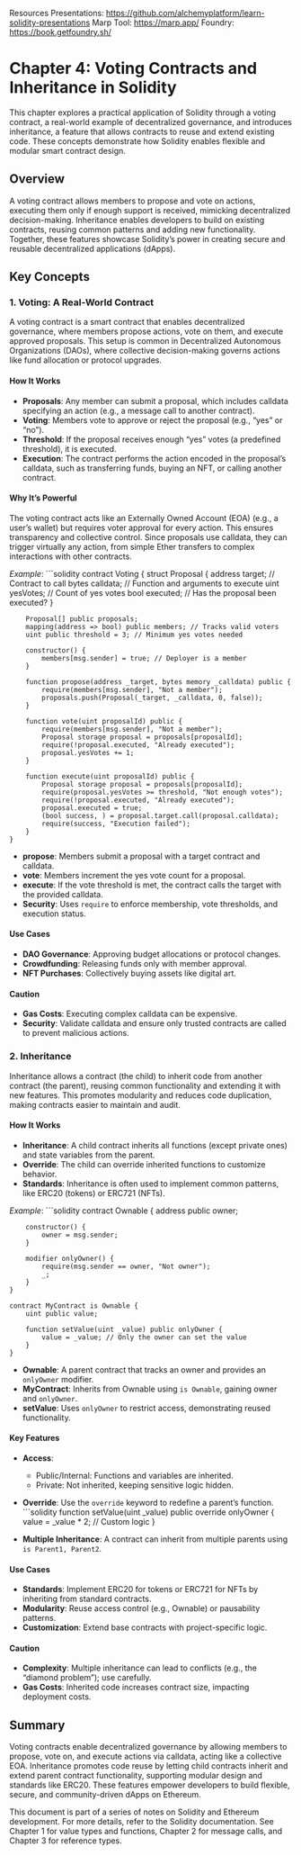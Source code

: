 Resources
Presentations: https://github.com/alchemyplatform/learn-solidity-presentations
Marp Tool: https://marp.app/
Foundry: https://book.getfoundry.sh/



# Chapter 4: Voting Contracts and Inheritance in Solidity

This chapter explores a practical application of Solidity through a voting contract, a real-world example of decentralized governance, and introduces inheritance, a feature that allows contracts to reuse and extend existing code. These concepts demonstrate how Solidity enables flexible and modular smart contract design.

## Overview

A voting contract allows members to propose and vote on actions, executing them only if enough support is received, mimicking decentralized decision-making. Inheritance enables developers to build on existing contracts, reusing common patterns and adding new functionality. Together, these features showcase Solidity’s power in creating secure and reusable decentralized applications (dApps).

## Key Concepts

### 1. Voting: A Real-World Contract

A voting contract is a smart contract that enables decentralized governance, where members propose actions, vote on them, and execute approved proposals. This setup is common in Decentralized Autonomous Organizations (DAOs), where collective decision-making governs actions like fund allocation or protocol upgrades.

#### How It Works

- **Proposals**: Any member can submit a proposal, which includes calldata specifying an action (e.g., a message call to another contract).
- **Voting**: Members vote to approve or reject the proposal (e.g., “yes” or “no”).
- **Threshold**: If the proposal receives enough “yes” votes (a predefined threshold), it is executed.
- **Execution**: The contract performs the action encoded in the proposal’s calldata, such as transferring funds, buying an NFT, or calling another contract.

#### Why It’s Powerful

The voting contract acts like an Externally Owned Account (EOA) (e.g., a user’s wallet) but requires voter approval for every action. This ensures transparency and collective control. Since proposals use calldata, they can trigger virtually any action, from simple Ether transfers to complex interactions with other contracts.

*Example*: 
    ```solidity
    contract Voting {
        struct Proposal {
            address target; // Contract to call
            bytes calldata; // Function and arguments to execute
            uint yesVotes; // Count of yes votes
            bool executed; // Has the proposal been executed?
        }
    
        Proposal[] public proposals;
        mapping(address => bool) public members; // Tracks valid voters
        uint public threshold = 3; // Minimum yes votes needed
    
        constructor() {
            members[msg.sender] = true; // Deployer is a member
        }
    
        function propose(address _target, bytes memory _calldata) public {
            require(members[msg.sender], "Not a member");
            proposals.push(Proposal(_target, _calldata, 0, false));
        }
    
        function vote(uint proposalId) public {
            require(members[msg.sender], "Not a member");
            Proposal storage proposal = proposals[proposalId];
            require(!proposal.executed, "Already executed");
            proposal.yesVotes += 1;
        }
    
        function execute(uint proposalId) public {
            Proposal storage proposal = proposals[proposalId];
            require(proposal.yesVotes >= threshold, "Not enough votes");
            require(!proposal.executed, "Already executed");
            proposal.executed = true;
            (bool success, ) = proposal.target.call(proposal.calldata);
            require(success, "Execution failed");
        }
    }

- **propose**: Members submit a proposal with a target contract and calldata.
- **vote**: Members increment the yes vote count for a proposal.
- **execute**: If the vote threshold is met, the contract calls the target with the provided calldata.
- **Security**: Uses `require` to enforce membership, vote thresholds, and execution status.

#### Use Cases

- **DAO Governance**: Approving budget allocations or protocol changes.
- **Crowdfunding**: Releasing funds only with member approval.
- **NFT Purchases**: Collectively buying assets like digital art.

#### Caution

- **Gas Costs**: Executing complex calldata can be expensive.
- **Security**: Validate calldata and ensure only trusted contracts are called to prevent malicious actions.

### 2. Inheritance

Inheritance allows a contract (the child) to inherit code from another contract (the parent), reusing common functionality and extending it with new features. This promotes modularity and reduces code duplication, making contracts easier to maintain and audit.

#### How It Works

- **Inheritance**: A child contract inherits all functions (except private ones) and state variables from the parent.
- **Override**: The child can override inherited functions to customize behavior.
- **Standards**: Inheritance is often used to implement common patterns, like ERC20 (tokens) or ERC721 (NFTs).

*Example*: 
    ```solidity
    contract Ownable {
        address public owner;
    
        constructor() {
            owner = msg.sender;
        }
    
        modifier onlyOwner() {
            require(msg.sender == owner, "Not owner");
            _;
        }
    }
    
    contract MyContract is Ownable {
        uint public value;
    
        function setValue(uint _value) public onlyOwner {
            value = _value; // Only the owner can set the value
        }
    }

- **Ownable**: A parent contract that tracks an owner and provides an `onlyOwner` modifier.
- **MyContract**: Inherits from Ownable using `is Ownable`, gaining owner and `onlyOwner`.
- **setValue**: Uses `onlyOwner` to restrict access, demonstrating reused functionality.

#### Key Features

- **Access**: 
  - Public/Internal: Functions and variables are inherited.
  - Private: Not inherited, keeping sensitive logic hidden.

- **Override**: Use the `override` keyword to redefine a parent’s function.
      ```solidity
      function setValue(uint _value) public override onlyOwner {
        value = _value * 2; // Custom logic
    }

- **Multiple Inheritance**: A contract can inherit from multiple parents using `is Parent1, Parent2`.

#### Use Cases

- **Standards**: Implement ERC20 for tokens or ERC721 for NFTs by inheriting from standard contracts.
- **Modularity**: Reuse access control (e.g., Ownable) or pausability patterns.
- **Customization**: Extend base contracts with project-specific logic.

#### Caution

- **Complexity**: Multiple inheritance can lead to conflicts (e.g., the “diamond problem”); use carefully.
- **Gas Costs**: Inherited code increases contract size, impacting deployment costs.

## Summary

Voting contracts enable decentralized governance by allowing members to propose, vote on, and execute actions via calldata, acting like a collective EOA. Inheritance promotes code reuse by letting child contracts inherit and extend parent contract functionality, supporting modular design and standards like ERC20. These features empower developers to build flexible, secure, and community-driven dApps on Ethereum.

This document is part of a series of notes on Solidity and Ethereum development. For more details, refer to the Solidity documentation. See Chapter 1 for value types and functions, Chapter 2 for message calls, and Chapter 3 for reference types.
